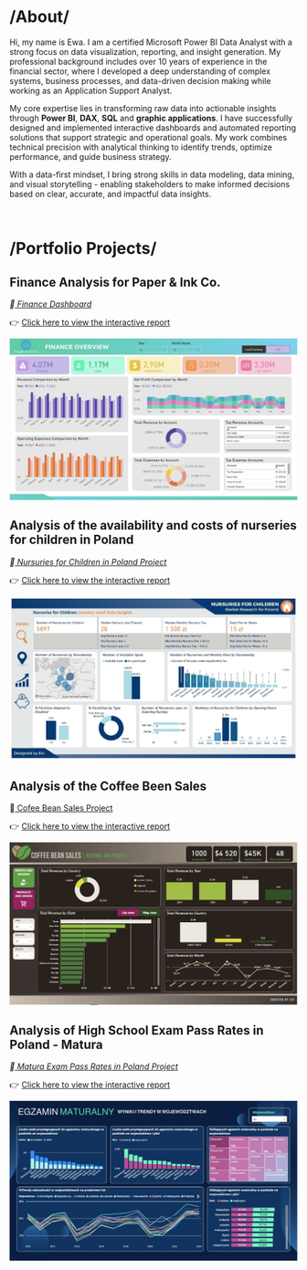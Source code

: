 # /About/

Hi, my name is Ewa. I am a certified Microsoft Power BI Data Analyst with a strong focus on data visualization, reporting, and insight generation. My professional background includes over 10 years of experience in the financial sector, where I developed a deep understanding of complex systems, business processes, and data-driven decision making while working as an Application Support Analyst. 

My core expertise lies in transforming raw data into actionable insights through <B>Power BI</B>, <B>DAX</B>, <B>SQL</B> and <B>graphic applications</B>. I have successfully designed and implemented interactive dashboards and automated reporting solutions that support strategic and operational goals. My work combines technical precision with analytical thinking to identify trends, optimize performance, and guide business strategy. 

With a data-first mindset, I bring strong skills in data modeling, data mining, and visual storytelling - enabling stakeholders to make informed decisions based on clear, accurate, and impactful data insights. 

<BR>

# /Portfolio Projects/
## Finance Analysis for Paper & Ink Co.

 *🔗<a href="https://analysteva.github.io/Project4/"> Finance Dashboard </a>* <BR>
  
  👉 [Click here to view the interactive report](https://app.fabric.microsoft.com/view?r=eyJrIjoiZjI2OTJhODItYTczYy00YWJhLTk4ZDgtMTQ0MGNmMzYzZDEyIiwidCI6ImVlNDIyMDkzLTBjMGUtNDk4OS05MDkwLWJiNWRjNzMyNzQxYSJ9&pageName=c57da1bc1154c744b370)
  
  <img src="assets/img/FD_1.JPG" alt="Example Image">

  
## Analysis of the availability and costs of nurseries for children in Poland
 
  *🔗<a href="https://analysteva.github.io/Project1-/"> Nursuries for Children in Poland Project</a>* <BR>

  👉 [Click here to view the interactive report](https://app.fabric.microsoft.com/view?r=eyJrIjoiOWJiODk3YTQtZmJiMC00MmQ0LWIyMzgtM2M5MmFhM2ZkMzA0IiwidCI6ImVlNDIyMDkzLTBjMGUtNDk4OS05MDkwLWJiNWRjNzMyNzQxYSJ9&pageName=afd99852a81e05690553)
  
  <img src="assets/img/KN_screen1.JPG" alt="Example Image">

## Analysis of the Coffee Been Sales
 
🔗<a href="https://analysteva.github.io/Project3"> Cofee Bean Sales Project </a><BR>

   👉 [Click here to view the interactive report](https://app.fabric.microsoft.com/view?r=eyJrIjoiNzk4NjIzZWItM2MxNi00YTk5LThhYjUtMTUxMDZjMzM3N2FkIiwidCI6ImVlNDIyMDkzLTBjMGUtNDk4OS05MDkwLWJiNWRjNzMyNzQxYSJ9&pageName=11b78b4b69e8e30b6a84)
   
  <a href="https://app.powerbi.com/reportEmbed?reportId=25340aaa-67c0-475a-abaa-68c082a03b22&autoAuth=true&ctid=414b5921-fe6b-4ff6-9ab9-798be0736325" target="_blank">
    <img src="assets/img/CB_1.JPG" alt="Example Image" style="cursor: pointer;">
  </a> 
  
## Analysis of High School Exam Pass Rates in Poland - Matura
 
  *🔗<a href="https://analysteva.github.io/Project2/"> Matura Exam Pass Rates in Poland Project </a>*<BR>

   👉 [Click here to view the interactive report](https://app.fabric.microsoft.com/view?r=eyJrIjoiYzE1NmVjMGItZDM5Yy00YzNiLWEyZmYtOGI0MjAzM2ZkNzliIiwidCI6ImVlNDIyMDkzLTBjMGUtNDk4OS05MDkwLWJiNWRjNzMyNzQxYSJ9&pageName=3df3c32413400e5b6121)
  
  <img src="assets/img/PL_M2.JPG" alt="Example Image">


<!--
## Projects
### Data Professional Survery Breakdown 
<a href="https://github.com/analysteva/Project1-.git">Project 1</a>

<a href="https://analysteva.github.io/Project1-/">Project 2</a> 
-->
